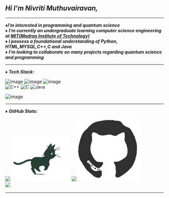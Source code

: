 
  ***Hi I'm Nivriti Muthuvairavan,*** <br/>
  -------------------------------------------------------------------------------------------------------------------------------
  ---

♦***I’m interested in programming and quantum science***<br/>
♦ ***I’m currently an undergraduate learning computer science engineering at [MIT(Madras Institute of Technology)](https://www.mitindia.edu/)*** <br/>
♦ ***I possess a foundational understanding of Python, HTML,MYSQL,C++,C and Java*** <br/>
♦ ***I’m looking to collaborate on many projects regarding quantum science and programming*** <br/>

---

 
♦ ***Tech Stack:*** <br/>

 ![image](https://img.shields.io/badge/mysql-4479A1.svg?style=for-the-badge&logo=mysql&logoColor=white) ![image](https://img.shields.io/badge/python-3670A0?style=for-the-badge&logo=python&logoColor=ffdd54) ![image](https://img.shields.io/badge/html5-%23E34F26.svg?style=for-the-badge&logo=html5&logoColor=white)<br/>
<img src="https://img.shields.io/badge/C++-00599C.svg?style=for-the-badge&logo=c%2B%2B&logoColor=white" alt="C++"/>
<img src="https://img.shields.io/badge/C-00599C.svg?style=for-the-badge&logo=c&logoColor=white" alt="C"/>
<img src="https://img.shields.io/badge/Java-ED8B00.svg?style=for-the-badge&logo=openjdk&logoColor=white" alt="Java"/>


 ![image](https://img.shields.io/badge/CONTACT_ME_AT-nivriti3266@gmail.com-informational?style=flat&logo=<LOGO_NAME>&logoColor=white&color=000000)

---
♦  ***GitHub Stats:***  <br/>

![](https://github-readme-stats.vercel.app/api?username=niv-csc&theme=dark&hide_border=true&include_all_commits=true&count_private=false)![](https://github.com/niv-csc/niv-csc/blob/main/pixel-cat.gif)
![](https://nirzak-streak-stats.vercel.app/?user=niv-csc&theme=dark&hide_border=true)![](https://github.com/niv-csc/niv-csc/blob/main/68747470733a2f2f757365722d696d616765732e67697468756275736572636f6e74656e742e636f6d2f37343033383139302f3231323235373436382d31653961393166312d623632362d346261612d623135642d3563333835646661376564322e676966.gif)
<br/>![](https://github-contributor-stats.vercel.app/api?username=niv-csc&limit=5&theme=dark&combine_all_yearly_contributions=true)

---











  


<!---
niv-csc/niv-csc is a ✨ special ✨ repository because its `README.md` (this file) appears on your GitHub profile.
You can click the Preview link to take a look at your changes.
--->

